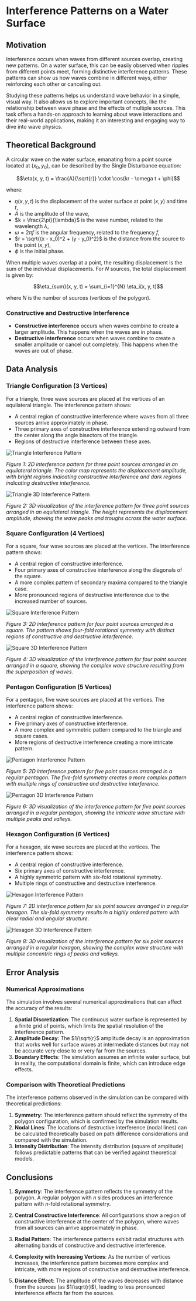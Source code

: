# Interference Patterns on a Water Surface

## Motivation

Interference occurs when waves from different sources overlap, creating new patterns. On a water surface, this can be easily observed when ripples from different points meet, forming distinctive interference patterns. These patterns can show us how waves combine in different ways, either reinforcing each other or canceling out.

Studying these patterns helps us understand wave behavior in a simple, visual way. It also allows us to explore important concepts, like the relationship between wave phase and the effects of multiple sources. This task offers a hands-on approach to learning about wave interactions and their real-world applications, making it an interesting and engaging way to dive into wave physics.

## Theoretical Background

A circular wave on the water surface, emanating from a point source located at $(x_0, y_0)$, can be described by the Single Disturbance equation:

$$\eta(x, y, t) = \frac{A}{\sqrt{r}} \cdot \cos(kr - \omega t + \phi)$$

where:

- $\eta(x, y, t)$ is the displacement of the water surface at point $(x, y)$ and time $t$,
- $A$ is the amplitude of the wave,
- $k = \frac{2\pi}{\lambda}$ is the wave number, related to the wavelength $\lambda$,
- $\omega = 2\pi f$ is the angular frequency, related to the frequency $f$,
- $r = \sqrt{(x - x_0)^2 + (y - y_0)^2}$ is the distance from the source to the point $(x, y)$,
- $\phi$ is the initial phase.

When multiple waves overlap at a point, the resulting displacement is the sum of the individual displacements. For $N$ sources, the total displacement is given by:

$$\eta_{sum}(x, y, t) = \sum_{i=1}^{N} \eta_i(x, y, t)$$

where $N$ is the number of sources (vertices of the polygon).

### Constructive and Destructive Interference

- **Constructive interference** occurs when waves combine to create a larger amplitude. This happens when the waves are in phase.
- **Destructive interference** occurs when waves combine to create a smaller amplitude or cancel out completely. This happens when the waves are out of phase.

## Data Analysis

### Triangle Configuration (3 Vertices)

For a triangle, three wave sources are placed at the vertices of an equilateral triangle. The interference pattern shows:

- A central region of constructive interference where waves from all three sources arrive approximately in phase.
- Three primary axes of constructive interference extending outward from the center along the angle bisectors of the triangle.
- Regions of destructive interference between these axes.

![Triangle Interference Pattern](./images/triangle_interference_2d.png)

*Figure 1: 2D interference pattern for three point sources arranged in an equilateral triangle. The color map represents the displacement amplitude, with bright regions indicating constructive interference and dark regions indicating destructive interference.*

![Triangle 3D Interference Pattern](./images/triangle_interference_3d.png)

*Figure 2: 3D visualization of the interference pattern for three point sources arranged in an equilateral triangle. The height represents the displacement amplitude, showing the wave peaks and troughs across the water surface.*

### Square Configuration (4 Vertices)

For a square, four wave sources are placed at the vertices. The interference pattern shows:

- A central region of constructive interference.
- Four primary axes of constructive interference along the diagonals of the square.
- A more complex pattern of secondary maxima compared to the triangle case.
- More pronounced regions of destructive interference due to the increased number of sources.

![Square Interference Pattern](./images/square_interference_2d.png)

*Figure 3: 2D interference pattern for four point sources arranged in a square. The pattern shows four-fold rotational symmetry with distinct regions of constructive and destructive interference.*

![Square 3D Interference Pattern](./images/square_interference_3d.png)

*Figure 4: 3D visualization of the interference pattern for four point sources arranged in a square, showing the complex wave structure resulting from the superposition of waves.*

### Pentagon Configuration (5 Vertices)

For a pentagon, five wave sources are placed at the vertices. The interference pattern shows:

- A central region of constructive interference.
- Five primary axes of constructive interference.
- A more complex and symmetric pattern compared to the triangle and square cases.
- More regions of destructive interference creating a more intricate pattern.

![Pentagon Interference Pattern](./images/pentagon_interference_2d.png)

*Figure 5: 2D interference pattern for five point sources arranged in a regular pentagon. The five-fold symmetry creates a more complex pattern with multiple rings of constructive and destructive interference.*

![Pentagon 3D Interference Pattern](./images/pentagon_interference_3d.png)

*Figure 6: 3D visualization of the interference pattern for five point sources arranged in a regular pentagon, showing the intricate wave structure with multiple peaks and valleys.*

### Hexagon Configuration (6 Vertices)

For a hexagon, six wave sources are placed at the vertices. The interference pattern shows:

- A central region of constructive interference.
- Six primary axes of constructive interference.
- A highly symmetric pattern with six-fold rotational symmetry.
- Multiple rings of constructive and destructive interference.

![Hexagon Interference Pattern](./images/hexagon_interference_2d.png)

*Figure 7: 2D interference pattern for six point sources arranged in a regular hexagon. The six-fold symmetry results in a highly ordered pattern with clear radial and angular structure.*

![Hexagon 3D Interference Pattern](./images/hexagon_interference_3d.png)

*Figure 8: 3D visualization of the interference pattern for six point sources arranged in a regular hexagon, showing the complex wave structure with multiple concentric rings of peaks and valleys.*

## Error Analysis

### Numerical Approximations

The simulation involves several numerical approximations that can affect the accuracy of the results:

1. **Spatial Discretization**: The continuous water surface is represented by a finite grid of points, which limits the spatial resolution of the interference pattern.
2. **Amplitude Decay**: The $1/\sqrt{r}$ amplitude decay is an approximation that works well for surface waves at intermediate distances but may not be accurate very close to or very far from the sources.
3. **Boundary Effects**: The simulation assumes an infinite water surface, but in reality, the computational domain is finite, which can introduce edge effects.

### Comparison with Theoretical Predictions

The interference patterns observed in the simulation can be compared with theoretical predictions:

1. **Symmetry**: The interference pattern should reflect the symmetry of the polygon configuration, which is confirmed by the simulation results.
2. **Nodal Lines**: The locations of destructive interference (nodal lines) can be calculated theoretically based on path difference considerations and compared with the simulation.
3. **Intensity Distribution**: The intensity distribution (square of amplitude) follows predictable patterns that can be verified against theoretical models.

## Conclusions

1. **Symmetry**: The interference pattern reflects the symmetry of the polygon. A regular polygon with $n$ sides produces an interference pattern with $n$-fold rotational symmetry.

2. **Central Constructive Interference**: All configurations show a region of constructive interference at the center of the polygon, where waves from all sources can arrive approximately in phase.

3. **Radial Pattern**: The interference patterns exhibit radial structures with alternating bands of constructive and destructive interference.

4. **Complexity with Increasing Vertices**: As the number of vertices increases, the interference pattern becomes more complex and intricate, with more regions of constructive and destructive interference.

5. **Distance Effect**: The amplitude of the waves decreases with distance from the sources (as $1/\sqrt{r}$), leading to less pronounced interference effects far from the sources.
